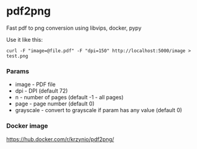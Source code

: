 # pdf2png

Fast pdf to png conversion using libvips, docker, pypy

Use it like this:

```shell
curl -F "image=@file.pdf" -F "dpi=150" http://localhost:5000/image > test.png
```

### Params

* image - PDF file
* dpi - DPI (default 72)
* n - number of pages (default -1 - all pages)
* page - page number (default 0)
* grayscale - convert to grayscale if param has any value (default 0)  

### Docker image

https://hub.docker.com/r/krzynio/pdf2png/

